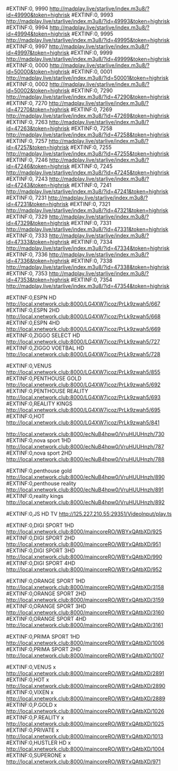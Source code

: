 
#EXTINF:0, 9990
http://madplay.live/starlive/index.m3u8/?id=49990&token=highrisk
#EXTINF:0, 9993
http://madplay.live/starlive/index.m3u8/?id=49993&token=highrisk
#EXTINF:0, 9994
http://madplay.live/starlive/index.m3u8/?id=49994&token=highrisk
#EXTINF:0, 9995
http://madplay.live/starlive/index.m3u8/?id=49995&token=highrisk
#EXTINF:0, 9997
http://madplay.live/starlive/index.m3u8/?id=49997&token=highrisk
#EXTINF:0, 9999
http://madplay.live/starlive/index.m3u8/?id=49999&token=highrisk
#EXTINF:0, 0000
http://madplay.live/starlive/index.m3u8/?id=50000&token=highrisk
#EXTINF:0, 0001
http://madplay.live/starlive/index.m3u8/?id=50001&token=highrisk
#EXTINF:0, 0002
http://madplay.live/starlive/index.m3u8/?id=50002&token=highrisk
#EXTINF:0, 7290
http://madplay.live/starlive/index.m3u8/?id=47290&token=highrisk
#EXTINF:0, 7270
http://madplay.live/starlive/index.m3u8/?id=47270&token=highrisk
#EXTINF:0, 7269
http://madplay.live/starlive/index.m3u8/?id=47269&token=highrisk
#EXTINF:0, 7263
http://madplay.live/starlive/index.m3u8/?id=47263&token=highrisk
#EXTINF:0, 7258
http://madplay.live/starlive/index.m3u8/?id=47258&token=highrisk
#EXTINF:0, 7257
http://madplay.live/starlive/index.m3u8/?id=47257&token=highrisk
#EXTINF:0, 7255
http://madplay.live/starlive/index.m3u8/?id=47255&token=highrisk
#EXTINF:0, 7246
http://madplay.live/starlive/index.m3u8/?id=47246&token=highrisk
#EXTINF:0, 7245
http://madplay.live/starlive/index.m3u8/?id=47245&token=highrisk
#EXTINF:0, 7243
http://madplay.live/starlive/index.m3u8/?id=47243&token=highrisk
#EXTINF:0, 7241
http://madplay.live/starlive/index.m3u8/?id=47241&token=highrisk
#EXTINF:0, 7231
http://madplay.live/starlive/index.m3u8/?id=47231&token=highrisk
#EXTINF:0, 7321
http://madplay.live/starlive/index.m3u8/?id=47321&token=highrisk
#EXTINF:0, 7329
http://madplay.live/starlive/index.m3u8/?id=47329&token=highrisk
#EXTINF:0, 7331
http://madplay.live/starlive/index.m3u8/?id=47331&token=highrisk
#EXTINF:0, 7333
http://madplay.live/starlive/index.m3u8/?id=47333&token=highrisk
#EXTINF:0, 7334
http://madplay.live/starlive/index.m3u8/?id=47334&token=highrisk
#EXTINF:0, 7336
http://madplay.live/starlive/index.m3u8/?id=47336&token=highrisk
#EXTINF:0, 7338
http://madplay.live/starlive/index.m3u8/?id=47338&token=highrisk
#EXTINF:0, 7353
http://madplay.live/starlive/index.m3u8/?id=47353&token=highrisk
#EXTINF:0, 7354
http://madplay.live/starlive/index.m3u8/?id=47354&token=highrisk



#EXTINF:0,ESPN HD
http://local.xnetwork.club:8000/LG4XW7icoz/PrLk9zwah5/667
#EXTINF:0,ESPN 2HD
http://local.xnetwork.club:8000/LG4XW7icoz/PrLk9zwah5/668
#EXTINF:0,ESPN 4HD
http://local.xnetwork.club:8000/LG4XW7icoz/PrLk9zwah5/669
#EXTINF:0,ZIGGO SELECT HD
http://local.xnetwork.club:8000/LG4XW7icoz/PrLk9zwah5/727
#EXTINF:0,ZIGGO VOETBAL HD
http://local.xnetwork.club:8000/LG4XW7icoz/PrLk9zwah5/728

#EXTINF:0,VENUS
http://local.xnetwork.club:8000/LG4XW7icoz/PrLk9zwah5/855
#EXTINF:0,PENTHOUSE GOLD
http://local.xnetwork.club:8000/LG4XW7icoz/PrLk9zwah5/692
#EXTINF:0,PENTHOUSE REALITY
http://local.xnetwork.club:8000/LG4XW7icoz/PrLk9zwah5/693
#EXTINF:0,REALITY KINGS
http://local.xnetwork.club:8000/LG4XW7icoz/PrLk9zwah5/695
#EXTINF:0,HOT
http://local.xnetwork.club:8000/LG4XW7icoz/PrLk9zwah5/841

http://local.xnetwork.club:8000/ecNuB4hpw0/VruHUUHnzh/730
#EXTINF:0,nova sport 1HD
http://local.xnetwork.club:8000/ecNuB4hpw0/VruHUUHnzh/787
#EXTINF:0,nova sport 2HD
http://local.xnetwork.club:8000/ecNuB4hpw0/VruHUUHnzh/788

#EXTINF:0,penthouse gold
http://local.xnetwork.club:8000/ecNuB4hpw0/VruHUUHnzh/890
#EXTINF:0,penthouse reality
http://local.xnetwork.club:8000/ecNuB4hpw0/VruHUUHnzh/891
#EXTINF:0,reality kings
http://local.xnetwork.club:8000/ecNuB4hpw0/VruHUUHnzh/892

#EXTINF:0,JS HD TV
http://125.227.210.55:29351/VideoInput/play.ts

#EXTINF:0,DIGI SPORT 1HD
http://local.xnetwork.club:8000/maincoreRO/WBYxQAtbXD/925
#EXTINF:0,DIGI SPORT 2HD
http://local.xnetwork.club:8000/maincoreRO/WBYxQAtbXD/951
#EXTINF:0,DIGI SPORT 3HD
http://local.xnetwork.club:8000/maincoreRO/WBYxQAtbXD/990
#EXTINF:0,DIGI SPORT 4HD
http://local.xnetwork.club:8000/maincoreRO/WBYxQAtbXD/952

#EXTINF:0,ORANGE SPORT 1HD
http://local.xnetwork.club:8000/maincoreRO/WBYxQAtbXD/3158
#EXTINF:0,ORANGE SPORT 2HD
http://local.xnetwork.club:8000/maincoreRO/WBYxQAtbXD/3159
#EXTINF:0,ORANGE SPORT 3HD
http://local.xnetwork.club:8000/maincoreRO/WBYxQAtbXD/3160
#EXTINF:0,ORANGE SPORT 4HD
http://local.xnetwork.club:8000/maincoreRO/WBYxQAtbXD/3161

#EXTINF:0,PRIMA SPORT 1HD
http://local.xnetwork.club:8000/maincoreRO/WBYxQAtbXD/1006
#EXTINF:0,PRIMA SPORT 2HD
http://local.xnetwork.club:8000/maincoreRO/WBYxQAtbXD/1007

#EXTINF:0,VENUS x
http://local.xnetwork.club:8000/maincoreRO/WBYxQAtbXD/2891
#EXTINF:0,HOT x
http://local.xnetwork.club:8000/maincoreRO/WBYxQAtbXD/2890
#EXTINF:0,VIXEN x
http://local.xnetwork.club:8000/maincoreRO/WBYxQAtbXD/2889
#EXTINF:0,P.GOLD x
http://local.xnetwork.club:8000/maincoreRO/WBYxQAtbXD/1026
#EXTINF:0,P.REALITY x
http://local.xnetwork.club:8000/maincoreRO/WBYxQAtbXD/1025
#EXTINF:0,PRIVATE x
http://local.xnetwork.club:8000/maincoreRO/WBYxQAtbXD/1013
#EXTINF:0,HUSTLER HD x
http://local.xnetwork.club:8000/maincoreRO/WBYxQAtbXD/1004
#EXTINF:0,SUPERONE x
http://local.xnetwork.club:8000/maincoreRO/WBYxQAtbXD/971
